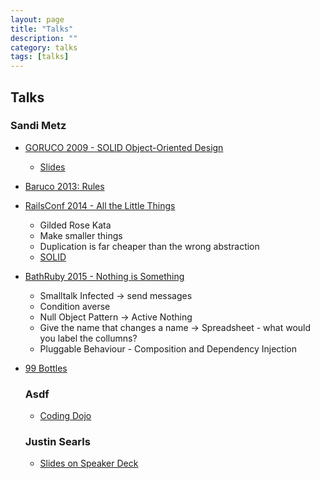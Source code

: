 ```yaml
---
layout: page
title: "Talks"
description: ""
category: talks
tags: [talks]
---
```



## Talks

### Sandi Metz

* [GORUCO 2009 - SOLID Object-Oriented Design](https://www.youtube.com/watch?v=v-2yFMzxqwU)
  * [Slides](http://skmetz.home.mindspring.com/img1.html)

* [Baruco 2013: Rules](https://www.youtube.com/watch?v=npOGOmkxuio)

* [RailsConf 2014 - All the Little Things](https://www.youtube.com/watch?v=8bZh5LMaSmE)
  * Gilded Rose Kata
  * Make smaller things
  * Duplication is far cheaper than the wrong abstraction
  * [SOLID](https://en.wikipedia.org/wiki/SOLID_(object-oriented_design))
  

* [BathRuby 2015 - Nothing is Something](https://www.youtube.com/watch?v=9lv2lBq6x4A)
  * Smalltalk Infected -> send messages
  * Condition averse
  * Null Object Pattern -> Active Nothing
  * Give the name that changes a name -> Spreadsheet - what would you label the collumns?
  * Pluggable Behaviour - Composition and Dependency Injection
  

* [99 Bottles](http://www.sandimetz.com/99bottles/)
  
  
  ### Asdf
  
  * [Coding Dojo](http://codingdojo.org/cgi-bin/index.pl?WhatIsCodingDojo)
  
  
  
  ### Justin Searls
  
  * [Slides on Speaker Deck](https://speakerdeck.com/searls)
